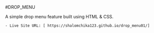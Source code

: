 #DROP_MENU

A simple drop menu feature built using HTML & CSS.

    - Live Site URL: [ https://shalomchika123.github.io/drop_menu01/]

